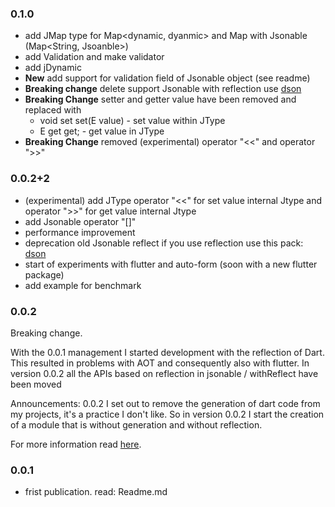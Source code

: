 ### 0.1.0
* add JMap type for Map\<dynamic, dyanmic\> and Map with Jsonable (Map\<String, Jsoanble\>)
* add Validation and make validator
* add jDynamic
* **New** add support for validation field of Jsonable object (see readme)
* **Breaking change** delete support Jsonable with reflection use [dson](https://pub.dev/packages/dson)
* **Breaking Change** setter and getter value have been removed and replaced with
    * void set set(E value) - set value within JType
    * E get get; -  get value in JType
* **Breaking Change** removed (experimental) operator "<<" and operator ">>"


### 0.0.2+2

* (experimental) add JType  operator "<<" for set value internal Jtype  and operator ">>" for get value internal Jtype
* add Jsonable operator "[]" 
* performance improvement 
* deprecation old Jsonable reflect if you use reflection use this pack: [dson](https://pub.dev/packages/dson)
* start of experiments with flutter and auto-form (soon with a new flutter package)
* add example for benchmark

### 0.0.2
Breaking change.

With the 0.0.1 management I started development with the reflection of Dart. This resulted in problems with AOT and consequently also with flutter.
In version 0.0.2 all the APIs based on reflection in jsonable / withReflect have been moved

Announcements:
0.0.2
I set out to remove the generation of dart code from my projects, it's a practice I don't like. So in version 0.0.2 I start the creation of a module that is without generation and without reflection.

For more information read [here](https://github.com/SpinaNico/jsonable).

### 0.0.1 
* frist publication. read: Readme.md